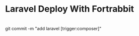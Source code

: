 Laravel Deploy With Fortrabbit
==============================


# 
git commit -m "add laravel [trigger:composer]"
